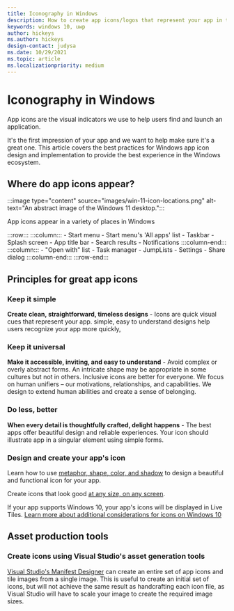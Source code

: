 ```yaml
---
title: Iconography in Windows
description: How to create app icons/logos that represent your app in the Start menu, app tiles, the taskbar, the Microsoft Store, and more. 
keywords: windows 10, uwp
author: hickeys
ms.author: hickeys
design-contact: judysa
ms.date: 10/29/2021
ms.topic: article
ms.localizationpriority: medium
---
```


# Iconography in Windows

App icons are the visual indicators we use to help users find and launch an application.

It's the first impression of your app and we want to help make sure it's a great one. This article covers the best practices for Windows app icon design and implementation to provide the best experience in the Windows ecosystem.

## Where do app icons appear?

:::image type="content" source="images/win-11-icon-locations.png" alt-text="An abstract image of the Windows 11 desktop.":::

App icons appear in a variety of places in Windows

:::row:::
    :::column:::
        - Start menu
        - Start menu's 'All apps' list
        - Taskbar
        - Splash screen
        - App title bar
        - Search results
        - Notifications
    :::column-end:::
    :::column:::
        - "Open with" list
        - Task manager
        - JumpLists
        - Settings
        - Share dialog
    :::column-end:::
:::row-end:::

## Principles for great app icons

### Keep it simple

**Create clean, straightforward, timeless designs** - Icons are quick visual cues that represent your app. simple, easy to understand designs help users recognize your app more quickly,

### Keep it universal

**Make it accessible, inviting, and easy to understand** - Avoid complex or overly abstract forms. An intricate shape may be appropriate in some cultures but not in others. Inclusive icons are better for everyone. We focus on human unifiers – our motivations, relationships, and capabilities. We design to extend human abilities and create a sense of belonging.

### Do less, better

**When every detail is thoughtfully crafted, delight happens** - The best apps offer beautiful design and reliable experiences. Your icon should illustrate app in a singular element using simple forms.

### Design and create your app's icon

Learn how to use [metaphor, shape, color, and shadow](app-icon-design.md) to design a beautiful and functional icon for your app.

Create icons that look good [at any size, on any screen](app-icon-construction.md).

If your app supports Windows 10, your app's icons will be displayed in Live Tiles. [Learn more about additional considerations for icons on Windows 10](live-tile-icons.md)

## Asset production tools

### Create icons using Visual Studio's asset generation tools

[Visual Studio's Manifest Designer](visual-studio-asset-generation.md) can create an entire set of app icons and tile images from a single image. This is useful to create an initial set of icons, but will not achieve the same result as handcrafting each icon file, as Visual Studio will have to scale your image to create the required image sizes.
